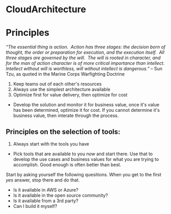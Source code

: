 # CloudArchitecture

# Principles
*“The essential thing is action.  Action has three stages: the decision born of thought, the order or preparation for execution, and the execution itself.  All three stages are governed by the will.  The will is rooted in character, and for the man of action character is of more critical importance than intellect.  Intellect without will is worthless, will without intellect is dangerous.”* – Sun Tzu, as quoted in the Marine Corps Warfighting Doctrine

1. Keep teams out of each other's resources
2. Always use the simplest architecture available
3. Optimize first for value delivery, then optimize for cost
*  Develop the solution and monitor it for business value, once it's value has been determined, optimize it for cost. If you cannot determine it's business value, then interate through the process.
## Principles on the selection of tools:
1. Always start with the tools you have
*  Pick tools that are available to you *now* and start there. Use that to develop the use cases and business values for what you are trying to accomplish. Good enough is often better than best.

Start by asking yourself the following quesitions. When you get to the first *yes* answer, stop there and do that.

*  Is it available in AWS or Azure?
*  Is it available in the open source community?
*  Is it available from a 3rd party?
*  Can I build it myself?
